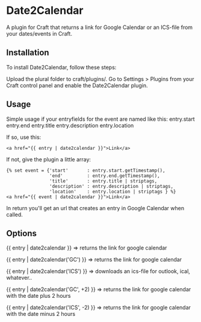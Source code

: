 # Date2Calendar
A plugin for Craft that returns a link for Google Calendar or an ICS-file from your dates/events in Craft. 

## Installation

To install Date2Calendar, follow these steps:

Upload the plural folder to craft/plugins/.
Go to Settings > Plugins from your Craft control panel and enable the Date2Calendar plugin.

## Usage

Simple usage if your entryfields for the event are named like this:
entry.start
entry.end
entry.title
entry.description
entry.location

If so, use this:
```jinja
<a href="{{ entry | date2calendar }}">Link</a>
```

If not, give the plugin a little array:

```jinja
{% set event = {'start'		  : entry.start.getTimestamp(),
				'end'		  : entry.end.getTimestamp(),
				'title'		  : entry.title | striptags,
				'description' : entry.description | striptags,
				'location'	  : entry.location | striptags } %}
<a href="{{ event | date2calendar }}">Link</a>
```

In return you'll get an url that creates an entry in Google Calendar when called. 


## Options

{{ entry | date2calendar }} 			=> returns the link for google calendar

{{ entry | date2calendar('GC') }} 		=> returns the link for google calendar

{{ entry | date2calendar('ICS') }} 		=> downloads an ics-file for outlook, ical, whatever..

{{ entry | date2calendar('GC', +2) }} 	=> returns the link for google calendar with the date plus 2 hours 

{{ entry | date2calendar('ICS', -2) }} 	=> returns the link for google calendar with the date minus 2 hours 
